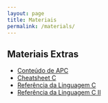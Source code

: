 ```yaml
---
layout: page
title: Materiais
permalink: /materials/
---
```


## Materiais Extras

* [Conteúdo de APC](https://danielsaad.com/algoritmos-e-programacao-de-computadores)
* [Cheatsheet C](/assets/materiais/c-refcard.pdf)
* [Referência da Linguagem C](http://www.cplusplus.com/reference/clibrary/)
* [Referência da Linguagem C II](https://www.gnu.org/software/gnu-c-manual/gnu-c-manual.html)